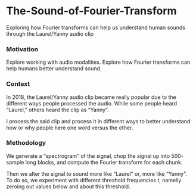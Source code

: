 # The-Sound-of-Fourier-Transform
Exploring how Fourier transforms can help us understand human sounds through the Laurel/Yanny audio clip

### Motivation
Explore working with audio modalities. Explore how Fourier transforms can help humans better understand sound. 

### Context
In 2018, the Laurel/Yanny audio clip became really popular due to the different ways people processed the audio. 
While some people heard “Laurel,” others heard the clip as “Yanny”.

I process the said clip and process it in different ways to better understand how or why people here one word versus the other. 

### Methodology
We generate a “spectrogram” of the signal, chop the signal up into 500- sample long blocks, and compute the Fourier transform for each chunk.

Then we alter the signal to sound more like “Laurel” or, more like “Yanny”. To do so, we experiment with different
threshold frequencies *t*, nameliy zeroing out values below and about this threshold.
